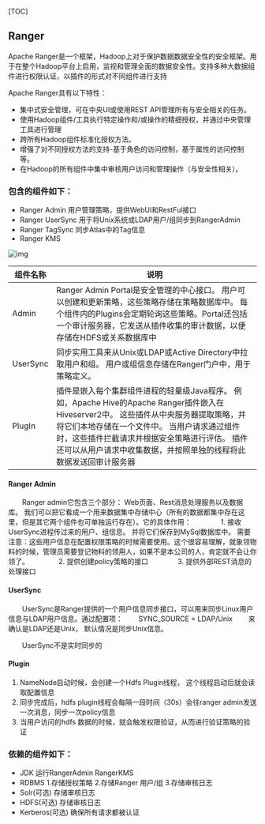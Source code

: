 [TOC]

## Ranger

Apache Ranger是一个框架，Hadoop上对于保护数据数据安全性的安全框架。用于在整个Hadoop平台上启用，监视和管理全面的数据安全性。支持多种大数据组件进行权限认证，以插件的形式对不同组件进行支持



Apache Ranger具有以下特性：

- 集中式安全管理，可在中央UI或使用REST API管理所有与安全相关的任务。
- 使用Hadoop组件/工具执行特定操作和/或操作的精细授权，并通过中央管理工具进行管理
- 跨所有Hadoop组件标准化授权方法。
- 增强了对不同授权方法的支持-基于角色的访问控制，基于属性的访问控制等。
- 在Hadoop的所有组件中集中审核用户访问和管理操作（与安全性相关）。



### 包含的组件如下：

- Ranger Admin 用户管理策略，提供WebUI和RestFul接口
- Ranger UserSync 用于将Unix系统或LDAP用户/组同步到RangerAdmin
- Ranger TagSync 同步Atlas中的Tag信息
- Ranger KMS



![img](https://kingcall.oss-cn-hangzhou.aliyuncs.com/blog/img/1205182-20201120153851778-193598173.png)



| 组件名称 | 说明                                                         |
| -------- | ------------------------------------------------------------ |
| Admin    | Ranger Admin Portal是安全管理的中心接口。 用户可以创建和更新策略，这些策略存储在策略数据库中。 每个组件内的Plugins会定期轮询这些策略。Portal还包括一个审计服务器，它发送从插件收集的审计数据，以便存储在HDFS或关系数据库中 |
| UserSync | 同步实用工具来从Unix或LDAP或Active Directory中拉取用户和组。 用户或组信息存储在Ranger门户中，用于策略定义。 |
| PlugIn   | 插件是嵌入每个集群组件进程的轻量级Java程序。 例如，Apache Hive的Apache Ranger插件嵌入在Hiveserver2中。 这些插件从中央服务器提取策略，并将它们本地存储在一个文件中。 当用户请求通过组件时，这些插件拦截请求并根据安全策略进行评估。 插件还可以从用户请求中收集数据，并按照单独的线程将此数据发送回审计服务器 |



#### Ranger Admin

　　Ranger admin它包含三个部分： Web页面、Rest消息处理服务以及数据库。 我们可以把它看成一个用来数据集中存储中心（所有的数据都集中存在这里，但是其它两个组件也可单独运行存在）。它的具体作用：
　　　　1. 接收UserSync进程传过来的用户、组信息。 并将它们保存到MySql数据库中。 需要注意：这些用户信息在配置权限策略的时候需要使用。这个很容易理解，就象领物料的时候，管理员需要登记物料的领用人，如果不是本公司的人，肯定就不会让你领了。
　　　　2. 提供创建policy策略的接口
　　　　3. 提供外部REST消息的处理接口



#### UserSync

　　UserSync是Ranger提供的一个用户信息同步接口，可以用来同步Linux用户信息与LDAP用户信息。通过配置项：
　　SYNC_SOURCE = LDAP/Unix
　　来确认是LDAP还是Unix， 默认情况是同步Unix信息。 

　　UserSync不是实时同步的



#### Plugin

1. NameNode启动时候，会创建一个Hdfs Plugin线程， 这个线程启动后就会读取配置信息
2. 同步完成后，hdfs plugin线程会每隔一段时间（30s）会往ranger admin发送一次消息，同步一次policy信息
3. 当用户访问的hdfs 数据的时候，就会触发权限验证，从而进行验证策略的验证



### 依赖的组件如下：

- JDK 运行RangerAdmin RangerKMS
- RDBMS 1.存储授权策略 2.存储Ranger 用户/组 3.存储审核日志
- Solr(可选) 存储审核日志
- HDFS(可选) 存储审核日志
- Kerberos(可选) 确保所有请求都被认证



